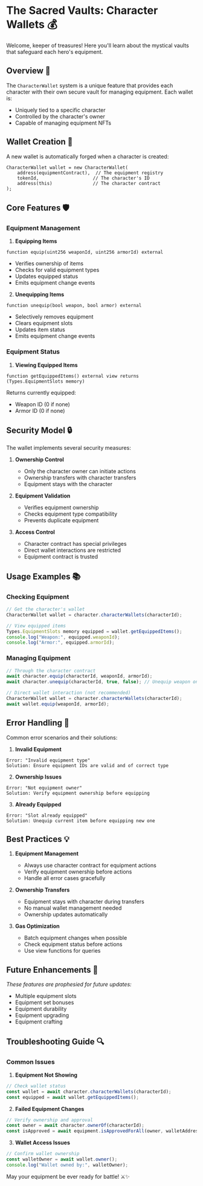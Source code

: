 # The Sacred Vaults: Character Wallets 💰

Welcome, keeper of treasures! Here you'll learn about the mystical vaults that safeguard each hero's equipment.

## Overview 🌟

The `CharacterWallet` system is a unique feature that provides each character with their own secure vault for managing equipment. Each wallet is:
- Uniquely tied to a specific character
- Controlled by the character's owner
- Capable of managing equipment NFTs

## Wallet Creation 🏰

A new wallet is automatically forged when a character is created:

```solidity
CharacterWallet wallet = new CharacterWallet(
    address(equipmentContract),  // The equipment registry
    tokenId,                    // The character's ID
    address(this)               // The character contract
);
```

## Core Features 🛡️

### Equipment Management

1. **Equipping Items**
```solidity
function equip(uint256 weaponId, uint256 armorId) external
```
- Verifies ownership of items
- Checks for valid equipment types
- Updates equipped status
- Emits equipment change events

2. **Unequipping Items**
```solidity
function unequip(bool weapon, bool armor) external
```
- Selectively removes equipment
- Clears equipment slots
- Updates item status
- Emits equipment change events

### Equipment Status

1. **Viewing Equipped Items**
```solidity
function getEquippedItems() external view returns (Types.EquipmentSlots memory)
```
Returns currently equipped:
- Weapon ID (0 if none)
- Armor ID (0 if none)

## Security Model 🔒

The wallet implements several security measures:

1. **Ownership Control**
   - Only the character owner can initiate actions
   - Ownership transfers with character transfers
   - Equipment stays with the character

2. **Equipment Validation**
   - Verifies equipment ownership
   - Checks equipment type compatibility
   - Prevents duplicate equipment

3. **Access Control**
   - Character contract has special privileges
   - Direct wallet interactions are restricted
   - Equipment contract is trusted

## Usage Examples 📚

### Checking Equipment
```typescript
// Get the character's wallet
CharacterWallet wallet = character.characterWallets(characterId);

// View equipped items
Types.EquipmentSlots memory equipped = wallet.getEquippedItems();
console.log("Weapon:", equipped.weaponId);
console.log("Armor:", equipped.armorId);
```

### Managing Equipment
```typescript
// Through the character contract
await character.equip(characterId, weaponId, armorId);
await character.unequip(characterId, true, false); // Unequip weapon only

// Direct wallet interaction (not recommended)
CharacterWallet wallet = character.characterWallets(characterId);
await wallet.equip(weaponId, armorId);
```

## Error Handling 🚨

Common error scenarios and their solutions:

1. **Invalid Equipment**
```solidity
Error: "Invalid equipment type"
Solution: Ensure equipment IDs are valid and of correct type
```

2. **Ownership Issues**
```solidity
Error: "Not equipment owner"
Solution: Verify equipment ownership before equipping
```

3. **Already Equipped**
```solidity
Error: "Slot already equipped"
Solution: Unequip current item before equipping new one
```

## Best Practices 💡

1. **Equipment Management**
   - Always use character contract for equipment actions
   - Verify equipment ownership before actions
   - Handle all error cases gracefully

2. **Ownership Transfers**
   - Equipment stays with character during transfers
   - No manual wallet management needed
   - Ownership updates automatically

3. **Gas Optimization**
   - Batch equipment changes when possible
   - Check equipment status before actions
   - Use view functions for queries

## Future Enhancements 🔮

*These features are prophesied for future updates:*

- Multiple equipment slots
- Equipment set bonuses
- Equipment durability
- Equipment upgrading
- Equipment crafting

## Troubleshooting Guide 🔍

### Common Issues

1. **Equipment Not Showing**
```typescript
// Check wallet status
const wallet = await character.characterWallets(characterId);
const equipped = await wallet.getEquippedItems();
```

2. **Failed Equipment Changes**
```typescript
// Verify ownership and approval
const owner = await character.ownerOf(characterId);
const isApproved = await equipment.isApprovedForAll(owner, walletAddress);
```

3. **Wallet Access Issues**
```typescript
// Confirm wallet ownership
const walletOwner = await wallet.owner();
console.log("Wallet owned by:", walletOwner);
```

May your equipment be ever ready for battle! ⚔️✨ 